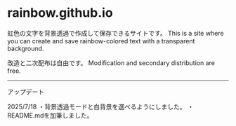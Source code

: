 # rainbow.github.io

虹色の文字を背景透過で作成して保存できるサイトです。
This is a site where you can create and save rainbow-colored text with a transparent background.

改造と二次配布は自由です。
Modification and secondary distribution are free.

----------------------------------------------------------------

アップデート

2025/7/18
・背景透過モードと白背景を選べるようにしました。
・README.mdを加筆しました。
